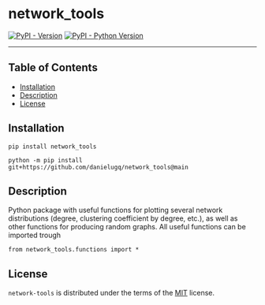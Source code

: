 # network_tools

[![PyPI - Version](https://img.shields.io/pypi/v/network-tools.svg)](https://pypi.org/project/network-tools)
[![PyPI - Python Version](https://img.shields.io/pypi/pyversions/network-tools.svg)](https://pypi.org/project/network-tools)

-----

## Table of Contents

- [Installation](#installation)
- [Description](#description)
- [License](#license)

## Installation

```console
pip install network_tools
```
```console
python -m pip install git+https://github.com/danielugq/network_tools@main
```

## Description

Python package with useful functions for plotting several network distributions (degree, clustering coefficient by degree, etc.), as well as other functions for producing random graphs. All useful functions can be imported trough
```console
from network_tools.functions import *
```

## License

`network-tools` is distributed under the terms of the [MIT](https://spdx.org/licenses/MIT.html) license.
